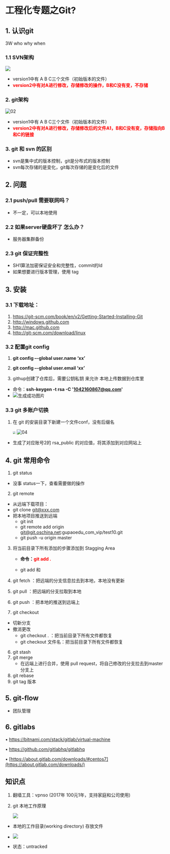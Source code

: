 # 工程化专题之Git?

## 1. 认识git

3W who why when

### 1.1 SVN架构

![](images\images-git\01.png)

- version1中有 A B C三个文件（初始版本的文件）
- <font color=red>**version2中有对A进行修改，存储修改的操作，B和C没有变，不存储**</font>

### 2. git架构

![02](images\images-git\02.png)

- version1中有 A B C三个文件（初始版本的文件）
- <font color=red>**version2中有对A进行修改，存储修改后的文件A1，B和C没有变，存储指向B和C的链接**</font>

### 3. git 和 svn 的区别

- svn是集中式的版本控制，git是分布式的版本控制
- svn每次存储的是变化，git每次存储的是变化后的文件



## 2. 问题

### 2.1 push/pull 需要联网吗？

- 不一定，可以本地使用

### 2.2 如果server硬盘坏了 怎么办？

- 服务器集群备份

### 2.3 git 保证完整性

- SH1算法加密保证安全和完整性，commit的Id
- 如果想要进行版本管理，使用 tag



## 3. 安装

### 3.1 下载地址：

1. https://git-scm.com/book/en/v2/Getting-Started-Installing-Git
2. http://windows.github.com
3. http://mac.github.com
4.  http://git-scm.com/download/linux 

### 3.2 配置git config

1. **git config –-global user.name ‘xx’**

2. **git config –-global user.email ‘xx’**

3. githup创建了仓库后，需要公钥私钥 来允许 本地上传数据到仓库里

- 命令：**ssh-keygen -t rsa -C '1042160867@qq.com'**
- ![生成成功图片](images\git生成SSH公钥私钥.png)

### 3.3 git 多账户切换

1. 在 git 的安装目录下新建一个文件conf，没有后缀名

   <img src="images\images-git\03.png" style="zoom:50%;" />

   <img src="images\images-git\04.png" alt="04" style="zoom:100%;" />

- 生成了对应账号2的 rsa_public 的对应值，将其添加到对应网站上




## 4. git 常用命令

1. git status  

- 没事 status一下，查看需要做的操作

2. git remote

- 从远端下载项目：
- git clone git@xxx.com
- 把本地项目推送到远端
  - git init
  - git remote add origin git@git.oschina.net:gupaoedu_com_vip/test10.git
  - git push -u origin master

3. 将当前目录下所有添加的步骤添加到 Stagging Area 

   - **命令：<font color=red>git add .</font>**

   - git add 和 
4. git fetch ：把远端的分支信息拉去到本地，本地没有更新
5. git pull   ：把远端的分支拉取到本地
6. git push ：把本地的推送到远端上
7. git checkout 

- 切新分支
- 撤消更改
  - git checkout .           ：把当前目录下所有文件都恢复
  - git checkout 文件名：把当前目录下所有文件都恢复

6. git stash
7. git merge
   - 在远端上进行合并，使用 pull request，将自己修改的分支拉去到master分支上
8. git rebase 
9. git tag 版本

## 5. git-flow

- 团队管理

## 6. gitlabs

• https://bitnami.com/stack/gitlab/virtual-machine

• https://github.com/gitlabhq/gitlabhq 

• [https://about.gitlab.com/downloads/#centos7](https://about.gitlab.com/downloads/) 



## 知识点

1. 翻墙工具：vpnso (2017年 100元1年，支持家庭和公司使用)

2. git 本地工作原理

   ![](images\images-git\05.png)

- 本地的工作目录(working directory) 存放文件

- ![](images\images-git\.git目录.png)

- 状态：untracked

